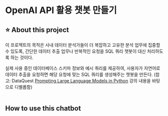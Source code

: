 # OpenAI API 활용 챗봇 만들기

## ⭐ About this project
이 프로젝트의 목적은 사내 데이터 분석가들이 더 복잡하고 고유한 분석 업무에 집중할 수 있도록, 간단한 데이터 추출 업무나 반복적인 요청을 SQL 쿼리 챗봇이 대신 처리하도록 하는 것이다.

실제 사용 중인 데이터베이스 스키마 정보와 예시 쿼리를 제공하여, 사용자가 자연어로 데이터 추출을 요청하면 해당 요청에 맞는 SQL 쿼리를 생성해주는 챗봇을 만든다. (참고: DataQuest [Prompting Large Language Models in Python](https://www.dataquest.io/course/prompting-large-language-models-in-python/) 강의 내용을 바탕으로 디벨롭함)<br><br>

## How to use this chatbot


